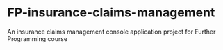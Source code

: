 # FP-insurance-claims-management
An insurance claims management console application project for Further Programming course
